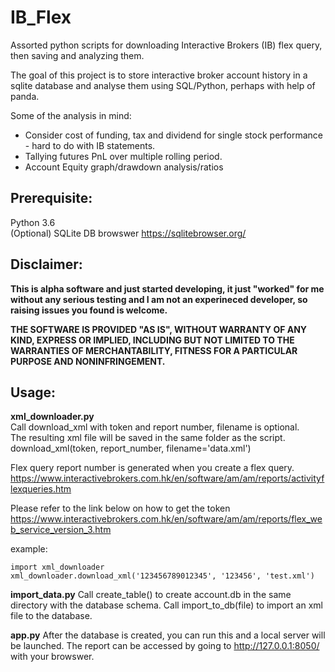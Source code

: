 # IB_Flex
Assorted python scripts for downloading Interactive Brokers (IB) flex query, then saving and analyzing them.


The goal of this project is to store interactive broker account history in a sqlite database and analyse them using SQL/Python, perhaps with help of panda.

Some of the analysis in mind:

- Consider cost of funding, tax and dividend for single stock performance - hard to do with IB statements.  
- Tallying futures PnL over multiple rolling period.  
- Account Equity graph/drawdown analysis/ratios  

Prerequisite:
-------------
Python 3.6  
(Optional) SQLite DB browswer https://sqlitebrowser.org/  

Disclaimer:
-----------
**This is alpha software and just started developing, it just "worked" for me without any serious testing and I am not an experineced developer, so raising issues you found is welcome.**

**THE SOFTWARE IS PROVIDED "AS IS", WITHOUT WARRANTY OF ANY KIND, EXPRESS OR IMPLIED, INCLUDING BUT NOT LIMITED TO THE WARRANTIES OF MERCHANTABILITY, FITNESS FOR A PARTICULAR PURPOSE AND NONINFRINGEMENT.**

Usage:
------
**xml_downloader.py**  
Call download_xml with token and report number, filename is optional.  
The resulting xml file will be saved in the same folder as the script.    
download_xml(token, report_number, filename='data.xml')    

Flex query report number is generated when you create a flex query.  
https://www.interactivebrokers.com.hk/en/software/am/am/reports/activityflexqueries.htm

Please refer to the link below on how to get the token
https://www.interactivebrokers.com.hk/en/software/am/am/reports/flex_web_service_version_3.htm  

example:
```
import xml_downloader
xml_downloader.download_xml('123456789012345', '123456', 'test.xml')
```
**import_data.py** 
Call create_table() to create account.db in the same directory with the database schema.
Call import_to_db(file) to import an xml file to the database.

**app.py**
After the database is created, you can run this and a local server will be launched.
The report can be accessed by going to http://127.0.0.1:8050/ with your browswer.
